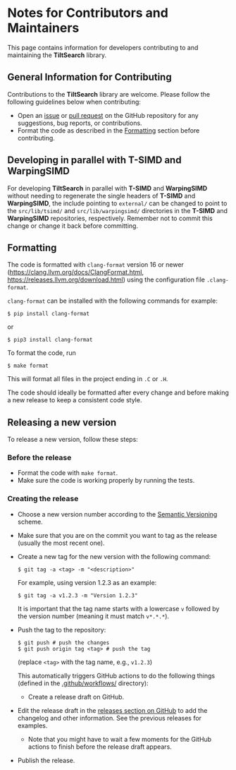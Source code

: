 # Notes for Contributors and Maintainers

This page contains information for developers contributing to and maintaining the **TiltSearch** library.

## General Information for Contributing

Contributions to the **TiltSearch** library are welcome. Please follow the following guidelines below when contributing:
- Open an [issue](https://github.com/ti-uni-bielefeld/TiltSearch/issues) or [pull request](https://github.com/ti-uni-bielefeld/TiltSearch/pulls) on the GitHub repository for any suggestions, bug reports, or contributions.
- Format the code as described in the [Formatting](#formatting) section before contributing.

## Developing in parallel with T-SIMD and WarpingSIMD

For developing **TiltSearch** in parallel with **T-SIMD** and **WarpingSIMD** without needing to regenerate the single headers of **T-SIMD** and **WarpingSIMD**, the include pointing to `external/` can be changed to point to the `src/lib/tsimd/` and `src/lib/warpingsimd/` directories in the **T-SIMD** and **WarpingSIMD** repositories, respectively. Remember not to commit this change or change it back before committing.

## Formatting

The code is formatted with `clang-format` version 16 or newer (https://clang.llvm.org/docs/ClangFormat.html, https://releases.llvm.org/download.html) using the configuration file `.clang-format`.

`clang-format` can be installed with the following commands for example:

```shell
$ pip install clang-format
```
or
```shell
$ pip3 install clang-format
```

To format the code, run

```shell
$ make format
```

This will format all files in the project ending in `.C` or `.H`.

The code should ideally be formatted after every change and before making a new release to keep a consistent code style.

## Releasing a new version

To release a new version, follow these steps:

### Before the release

- Format the code with `make format`.
- Make sure the code is working properly by running the tests.

### Creating the release

- Choose a new version number according to the [Semantic Versioning](https://semver.org/) scheme.
- Make sure that you are on the commit you want to tag as the release (usually the most recent one).
- Create a new tag for the new version with the following command:
  ```shell
  $ git tag -a <tag> -m "<description>"
  ```
  For example, using version 1.2.3 as an example:
  ```shell
  $ git tag -a v1.2.3 -m "Version 1.2.3"
  ```

  It is important that the tag name starts with a lowercase `v` followed by the version number (meaning it must match `v*.*.*`).
- Push the tag to the repository:
  ```shell
  $ git push # push the changes
  $ git push origin tag <tag> # push the tag
  ```
  (replace `<tag>` with the tag name, e.g., `v1.2.3`)

  This automatically triggers GitHub actions to do the following things (defined in the [.github/workflows/](.github/workflows/) directory):
  - Create a release draft on GitHub.
- Edit the release draft in the [releases section on GitHub](https://github.com/ti-uni-bielefeld/TiltSearch/releases) to add the changelog and other information. See the previous releases for examples.
  - Note that you might have to wait a few moments for the GitHub actions to finish before the release draft appears.
- Publish the release.
